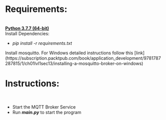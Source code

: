 <h1><b>Requirements:</b></h1><br>
<b><a href="https://www.python.org/downloads/release/python-377/">Python 3.7.7 (64-bit)</a></b><br>
Install Dependencies:
    <ul>
        <li><i>pip install -r requirements.txt</i></li>
    </ul>
Install mosquitto. For Windows detailed instructions follow this [link](https://subscription.packtpub.com/book/application_development/9781787287815/1/ch01lvl1sec13/installing-a-mosquitto-broker-on-windows)
<h1><b>Instructions:</b></h1><br>
<ul>
    <li>Start the MQTT Broker Service</li>
    <li>Run <b><i>main.py</i></b> to start the program</li>
</ul>
